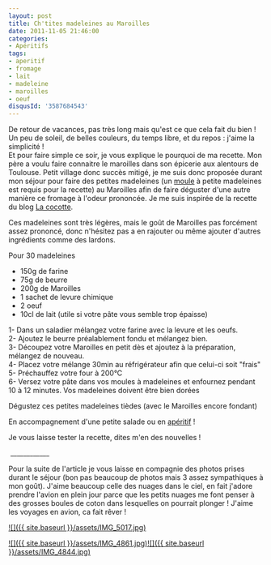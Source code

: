 ```yaml
---
layout: post
title: Ch'tites madeleines au Maroilles
date: 2011-11-05 21:46:00
categories: 
- Apéritifs
tags: 
- aperitif
- fromage
- lait
- madeleine
- maroilles
- oeuf
disqusId: '3587684543'
---
```


De retour de vacances, pas très long mais qu'est ce que cela fait du bien ! Un peu de soleil, de belles couleurs, du temps libre, et du repos : j'aime la simplicité !  
Et pour faire simple ce soir, je vous explique le pourquoi de ma recette. Mon père a voulu faire connaitre le maroilles dans son épicerie aux alentours de Toulouse. Petit village donc succès mitigé, je me suis donc proposée durant mon séjour pour faire des petites madeleines (un [moule](http://www.rueducommerce.fr/m/pl/malid:5325292) à petite madeleines est requis pour la recette) au Maroilles afin de faire déguster d'une autre manière ce fromage à l'odeur prononcée. Je me suis inspirée de la recette du blog [La cocotte](http://lacocotte.nordblogs.com/archive/2011/03/02/ch-tites-madeleines.html).

Ces madeleines sont très légères, mais le goût de Maroilles pas forcément assez prononcé, donc n'hésitez pas a en rajouter ou même ajouter d'autres ingrédients comme des lardons.



Pour 30 madeleines

- 150g de farine  
- 75g de beurre  
- 200g de Maroilles  
- 1 sachet de levure chimique  
- 2 oeuf  
- 10cl de lait (utile si votre pâte vous semble trop épaisse)

1- Dans un saladier mélangez votre farine avec la levure et les oeufs.  
2- Ajoutez le beurre préalablement fondu et mélangez bien.  
3- Découpez votre Maroilles en petit dès et ajoutez à la préparation, mélangez de nouveau.  
4- Placez votre mélange 30min au réfrigérateur afin que celui-ci soit "frais"  
5- Préchauffez votre four à 200°C  
6- Versez votre pâte dans vos moules à madeleines et enfournez pendant 10 à 12 minutes. Vos madeleines doivent être bien dorées



Dégustez ces petites madeleines tièdes (avec le Maroilles encore fondant)

En accompagnement d'une petite salade ou en [apéritif](http://www.rueducommerce.fr/m/pl/malid:4969865) !

Je vous laisse tester la recette, dites m'en des nouvelles !

 ____________

Pour la suite de l'article je vous laisse en compagnie des photos prises durant le séjour (bon pas beaucoup de photos mais 3 assez sympathiques à mon goût). J'aime beaucoup celle des nuages dans le ciel, en fait j'adore prendre l'avion en plein jour parce que les petits nuages me font penser à des grosses boules de coton dans lesquelles on pourrait plonger ! J'aime les voyages en avion, ca fait rêver !

[![]({{ site.baseurl }}/assets/IMG_5017.jpg)](http://1.bp.blogspot.com/-gqHQFPUXMKc/TrWe7xvDuSI/AAAAAAAABDQ/A8tpm2nE4Dc/s1600/IMG_5017.jpg)

[![]({{ site.baseurl }}/assets/IMG_4861.jpg)](http://3.bp.blogspot.com/-aPEz_Sa3frw/TrWe4mOSdjI/AAAAAAAABDI/g-Z7PCfiYUY/s1600/IMG_4861.jpg)[![]({{ site.baseurl }}/assets/IMG_4844.jpg)](http://4.bp.blogspot.com/-il2YIIBi2_Q/TrWewc3vSEI/AAAAAAAABDA/UUDowouyYew/s1600/IMG_4844.jpg)